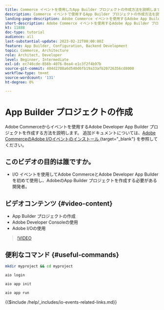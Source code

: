 ```yaml
---
title: Commerce イベントを使用したApp Builder プロジェクトの作成方法を説明します
description: Commerce イベントで使用するApp Builder プロジェクトの作成方法を説明します
landing-page-description: Adobe Commerce イベントを使用するAdobe App Builder プロジェクトの作成方法を説明します
short-description: Adobe Commerce イベントを使用するAdobe App Builder プロジェクトの作成方法を説明します
kt: 11888
doc-type: tutorial
audience: all
last-substantial-update: 2023-02-22T00:00:00Z
feature: App Builder, Configuration, Backend Development
topic: Commerce, Architecture
role: Architect, Developer
level: Beginner, Intermediate
exl-id: ec746cde-856b-4076-8ea4-e1c3f2f4b97b
source-git-commit: 404d2708a6d540d6fb19a33afb20726356cd8000
workflow-type: tm+mt
source-wordcount: '131'
ht-degree: 0%

---
```


# App Builder プロジェクトの作成

Adobe Commerceからイベントを使用するAdobe Developer App Builder プロジェクトを作成する方法を説明します。 追加ドキュメントについては、[Adobe CommerceのAdobe I/Oイベントのインストール ](https://developer.adobe.com/commerce/events/get-started/installation/){target="_blank"} を参照してください。

## このビデオの目的は誰ですか。

* I/O イベントを使用してAdobe CommerceとAdobe Developer App Builderを初めて使用し、AdobeのApp Builder プロジェクトを作成する必要がある開発者。

## ビデオコンテンツ {#video-content}

* App Builder プロジェクトの作成
* Adobe Developer Consoleの使用
* Adobe I/Oの使用

>[!VIDEO](https://video.tv.adobe.com/v/3419807?quality=12&learn=on&captions=jpn)

## 便利なコマンド {#useful-commands}

```bash
mkdir myproject && cd myproject

aio login

aio app init

aio app run
```

{{$include /help/_includes/io-events-related-links.md}}
